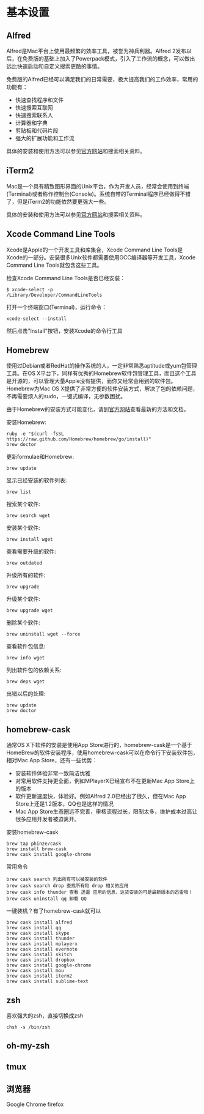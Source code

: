 # 基本设置

## Alfred

Alfred是Mac平台上使用最频繁的效率工具，被誉为神兵利器。Alfred 2发布以后，在免费版的基础上加入了Powerpack模式，引入了工作流的概念，可以做出远比快速启动和自定义搜索更酷的事情。

免费版的Alfred已经可以满足我们的日常需要，极大提高我们的工作效率，常用的功能有：

* 快速查找程序和文件
* 快速搜索互联网
* 快速搜索联系人
* 计算器和字典
* 剪贴板和代码片段
* 强大的扩展功能和工作流

具体的安装和使用方法可以参见[官方网站](http://www.alfredapp.com/)和搜索相关资料。

## iTerm2

Mac是一个具有精致图形界面的Unix平台，作为开发人员，经常会使用到终端(Terminal)或者称作控制台(Console)。系统自带的Terminal程序已经做得不错了，但是iTerm2的功能依然要更强大一些。

具体的安装和使用方法可以参见[官方网站](http://www.iterm2.com/)和搜索相关资料。

## Xcode Command Line Tools

Xcode是Apple的一个开发工具和库集合，Xcode Command Line Tools是Xcode的一部分。安装很多Unix软件都需要使用GCC编译器等开发工具，Xcode Command Line Tools就包含这些工具。

检查Xcode Command Line Tools是否已经安装：

    $ xcode-select -p
    /Library/Developer/CommandLineTools

打开一个终端窗口(Terminal)，运行命令：

    xcode-select --install

然后点击"Install"按钮，安装Xcode的命令行工具

## Homebrew

使用过Debian或者RedHat的操作系统的人，一定非常熟悉aptitude或yum包管理工具。在OS X平台下，同样有优秀的Homebrew软件包管理工具，而且这个工具是开源的，可以管理大量Apple没有提供，而你又经常会用到的软件包。Homebrew为Mac OS X提供了非常方便的软件安装方式，解决了包的依赖问题，不再需要烦人的sudo，一键式编译，无参数困扰。

由于Homebrew的安装方式可能变化，请到[官方网站](http://brew.sh)查看最新的方法和文档。

安装Homebrew:

    ruby -e "$(curl -fsSL https://raw.github.com/Homebrew/homebrew/go/install)"
    brew doctor

更新formulae和Homebrew:

    brew update

显示已经安装的软件列表:

    brew list

搜索某个软件:

    brew search wget

安装某个软件:

    brew install wget

查看需要升级的软件:

    brew outdated

升级所有的软件:

    brew upgrade

升级某个软件:

    brew upgrade wget

删除某个软件:

    brew uninstall wget --force

查看软件包信息:

    brew info wget

列出软件包的依赖关系:

    brew deps wget

出错以后的处理:

    brew update
    brew doctor

## homebrew-cask

通常OS X下软件的安装是使用App Store进行的，homebrew-cask是一个基于HomeBrew的软件安装程序，使用homebrew-cask可以在命令行下安装软件包，相对Mac App Store，还有一些优势：

* 安装软件体验非常一致简洁优雅
* 对常用软件支持更全面，例如MPlayerX已经宣布不在更新Mac App Store上的版本
* 软件更新速度快，体验好。例如Alfred 2.0已经出了很久，但在Mac App Store上还是1.2版本，QQ也是这样的情况
* Mac App Store生态圈远不完善，审核流程过长，限制太多，维护成本过高让很多应用开发者被迫离开。

安装homebrew-cask

    brew tap phinze/cask
    brew install brew-cask
    brew cask install google-chrome

常用命令

    brew cask search 列出所有可以被安装的软件
    brew cask search drop 查找所有和 drop 相关的应用
    brew cask info thunder 查看 迅雷 应用的信息，这货安装的可是最新版本的迅雷哦！
    brew cask uninstall qq 卸载 QQ

一键装机？有了homebrew-cask就可以

    brew cask install alfred
    brew cask install qq
    brew cask install skype
    brew cask install thunder
    brew cask install mplayerx
    brew cask install evernote
    brew cask install skitch
    brew cask install dropbox
    brew cask install google-chrome
    brew cask install mou
    brew cask install iterm2
    brew cask install sublime-text

## zsh

喜欢强大的zsh，直接切换成zsh

    chsh -s /bin/zsh

## oh-my-zsh


## tmux

## 浏览器

Google Chrome
firefox
